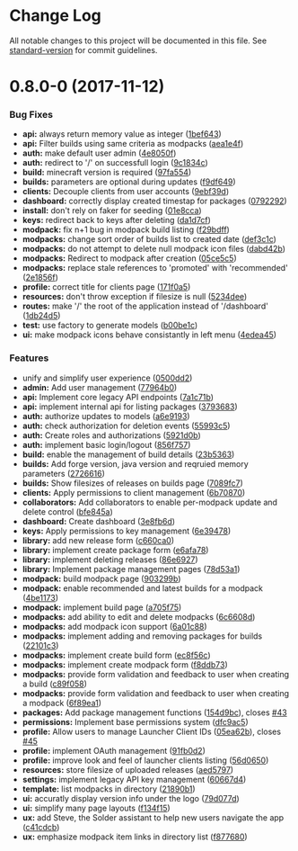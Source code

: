 # Change Log

All notable changes to this project will be documented in this file. See [standard-version](https://github.com/conventional-changelog/standard-version) for commit guidelines.

<a name="0.8.0-0"></a>
# 0.8.0-0 (2017-11-12)


### Bug Fixes

* **api:** always return memory value as integer ([1bef643](https://github.com/SolderIO/solder/commit/1bef643))
* **api:** Filter builds using same criteria as modpacks ([aea1e4f](https://github.com/SolderIO/solder/commit/aea1e4f))
* **auth:** make default user admin ([4e8050f](https://github.com/SolderIO/solder/commit/4e8050f))
* **auth:** redirect to '/' on successfull login ([9c1834c](https://github.com/SolderIO/solder/commit/9c1834c))
* **build:** minecraft version is required ([97fa554](https://github.com/SolderIO/solder/commit/97fa554))
* **builds:** parameters are optional during updates ([f9df649](https://github.com/SolderIO/solder/commit/f9df649))
* **clients:** Decouple clients from user accounts ([9ebf39d](https://github.com/SolderIO/solder/commit/9ebf39d))
* **dashboard:** correctly display created timestap for packages ([0792292](https://github.com/SolderIO/solder/commit/0792292))
* **install:** don't rely on faker for seeding ([01e8cca](https://github.com/SolderIO/solder/commit/01e8cca))
* **keys:** redirect back to keys after deleting ([da1d7cf](https://github.com/SolderIO/solder/commit/da1d7cf))
* **modpack:** fix n+1 bug in modpack build listing ([f29bdff](https://github.com/SolderIO/solder/commit/f29bdff))
* **modpacks:** change sort order of builds list to created date ([def3c1c](https://github.com/SolderIO/solder/commit/def3c1c))
* **modpacks:** do not attempt to delete null modpack icon files ([dabd42b](https://github.com/SolderIO/solder/commit/dabd42b))
* **modpacks:** Redirect to modpack after creation ([05ce5c5](https://github.com/SolderIO/solder/commit/05ce5c5))
* **modpacks:** replace stale references to 'promoted' with 'recommended' ([2e1856f](https://github.com/SolderIO/solder/commit/2e1856f))
* **profile:** correct title for clients page ([171f0a5](https://github.com/SolderIO/solder/commit/171f0a5))
* **resources:** don't throw exception if filesize is null ([5234dee](https://github.com/SolderIO/solder/commit/5234dee))
* **routes:** make '/' the root of the application instead of '/dashboard' ([1db24d5](https://github.com/SolderIO/solder/commit/1db24d5))
* **test:** use factory to generate models ([b00be1c](https://github.com/SolderIO/solder/commit/b00be1c))
* **ui:** make modpack icons behave consistantly in left menu ([4edea45](https://github.com/SolderIO/solder/commit/4edea45))


### Features

* unify and simplify user experience ([0500dd2](https://github.com/SolderIO/solder/commit/0500dd2))
* **admin:** Add user management ([77964b0](https://github.com/SolderIO/solder/commit/77964b0))
* **api:** Implement core legacy API endpoints ([7a1c71b](https://github.com/SolderIO/solder/commit/7a1c71b))
* **api:** implement internal api for listing packages ([3793683](https://github.com/SolderIO/solder/commit/3793683))
* **auth:** authorize updates to models ([a6e9193](https://github.com/SolderIO/solder/commit/a6e9193))
* **auth:** check authorization for deletion events ([55993c5](https://github.com/SolderIO/solder/commit/55993c5))
* **auth:** Create roles and authorizations ([5921d0b](https://github.com/SolderIO/solder/commit/5921d0b))
* **auth:** implement basic login/logout ([856f757](https://github.com/SolderIO/solder/commit/856f757))
* **build:** enable the management of build details ([23b5363](https://github.com/SolderIO/solder/commit/23b5363))
* **builds:** Add forge version, java version and reqruied memory parameters ([2726616](https://github.com/SolderIO/solder/commit/2726616))
* **builds:** Show filesizes of releases on builds page ([7089fc7](https://github.com/SolderIO/solder/commit/7089fc7))
* **clients:** Apply permissions to client management ([6b70870](https://github.com/SolderIO/solder/commit/6b70870))
* **collaborators:** Add collaborators to enable per-modpack update and delete control ([bfe845a](https://github.com/SolderIO/solder/commit/bfe845a))
* **dashboard:** Create dashboard ([3e8fb6d](https://github.com/SolderIO/solder/commit/3e8fb6d))
* **keys:** Apply permissions to key management ([6e39478](https://github.com/SolderIO/solder/commit/6e39478))
* **library:** add new release form ([c660ca0](https://github.com/SolderIO/solder/commit/c660ca0))
* **library:** implement create package form ([e6afa78](https://github.com/SolderIO/solder/commit/e6afa78))
* **library:** implement deleting releases ([86e6927](https://github.com/SolderIO/solder/commit/86e6927))
* **library:** Implement package management pages ([78d53a1](https://github.com/SolderIO/solder/commit/78d53a1))
* **modpack:** build modpack page ([903299b](https://github.com/SolderIO/solder/commit/903299b))
* **modpack:** enable recommended and latest builds for a modpack ([4be1173](https://github.com/SolderIO/solder/commit/4be1173))
* **modpack:** implement build page ([a705f75](https://github.com/SolderIO/solder/commit/a705f75))
* **modpacks:** add ability to edit and delete modpacks ([6c6608d](https://github.com/SolderIO/solder/commit/6c6608d))
* **modpacks:** add modpack icon support ([6a01c88](https://github.com/SolderIO/solder/commit/6a01c88))
* **modpacks:** implement adding and removing packages for builds ([22101c3](https://github.com/SolderIO/solder/commit/22101c3))
* **modpacks:** implement create build form ([ec8f56c](https://github.com/SolderIO/solder/commit/ec8f56c))
* **modpacks:** implement create modpack form ([f8ddb73](https://github.com/SolderIO/solder/commit/f8ddb73))
* **modpacks:** provide form validation and feedback to user when creating a build ([c89f058](https://github.com/SolderIO/solder/commit/c89f058))
* **modpacks:** provide form validation and feedback to user when creating a modpack ([6f89ea1](https://github.com/SolderIO/solder/commit/6f89ea1))
* **packages:** Add package management functions ([154d9bc](https://github.com/SolderIO/solder/commit/154d9bc)), closes [#43](https://github.com/SolderIO/solder/issues/43)
* **permissions:** Implement base permissions system ([dfc9ac5](https://github.com/SolderIO/solder/commit/dfc9ac5))
* **profile:** Allow users to manage Launcher Client IDs ([05ea62b](https://github.com/SolderIO/solder/commit/05ea62b)), closes [#45](https://github.com/SolderIO/solder/issues/45)
* **profile:** implement OAuth management ([91fb0d2](https://github.com/SolderIO/solder/commit/91fb0d2))
* **profile:** improve look and feel of launcher clients listing ([56d0650](https://github.com/SolderIO/solder/commit/56d0650))
* **resources:** store filesize of uploaded releases ([aed5797](https://github.com/SolderIO/solder/commit/aed5797))
* **settings:** implement legacy API key management ([60667d4](https://github.com/SolderIO/solder/commit/60667d4))
* **template:** list modpacks in directory ([21890b1](https://github.com/SolderIO/solder/commit/21890b1))
* **ui:** accuratly display version info under the logo ([79d077d](https://github.com/SolderIO/solder/commit/79d077d))
* **ui:** simplify many page layouts ([f134f15](https://github.com/SolderIO/solder/commit/f134f15))
* **ux:** add Steve, the Solder assistant to help new users navigate the app ([c41cdcb](https://github.com/SolderIO/solder/commit/c41cdcb))
* **ux:** emphasize modpack item links in directory list ([f877680](https://github.com/SolderIO/solder/commit/f877680))
